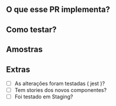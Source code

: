 ## O que esse PR implementa?

<!-- Descreva aqui o que esse PR faz -->

## Como testar?

<!-- Descreva aqui como podemos testar suas alterações, pode ser bem generalista
 Ex: Entre em /feed e clique no botão de like, deve alterar a cor do botão -->

## Amostras

<!-- Coloque aqui qualquer imagem/gif que possa ajudar a visualizar suas implementações -->

## Extras

<!-- Essa parte é para controle do que foi feito e pode mudar de projeto para projeto. Peça para seu coordenador altera-las caso não usá-las -->

<!-- Coloque um 'x' no meio dos colchetes( [] ) para marcar o que foi feito: Ex [x] -->

- [ ] As alterações foram testadas ( jest )?
- [ ] Tem stories dos novos componentes?
- [ ] Foi testado em Staging?

<!-- Seja breve, evite gastar mais de 5 minutos escrevendo esse PR. Caso achar que não tem necessidade alguns desse parâmetros pode apaga-los do PR. -->
